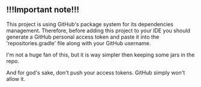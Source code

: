## !!!Important note!!!

This project is using GitHub's package system for its dependencies management. Therefore, before adding this project to your IDE you should generate a GitHub personal access token and paste it into the 'repositories.gradle' file along with your GitHub username.

I'm not a huge fan of this, but it is way simpler then keeping some jars in the repo.

And for god's sake, don't push your access tokens. GitHub simply won't allow it.
